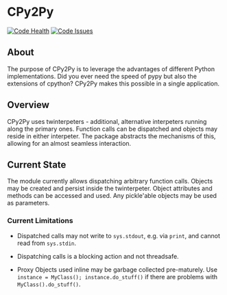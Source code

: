 # CPy2Py #
[![Code Health](https://landscape.io/github/maxfischer2781/cpy2py/master/landscape.svg?style=flat)](https://landscape.io/github/maxfischer2781/cpy2py/master)
[![Code Issues](https://www.quantifiedcode.com/api/v1/project/fa44a076922a4047a736e29bb0a206f4/badge.svg)](https://www.quantifiedcode.com/app/project/fa44a076922a4047a736e29bb0a206f4)

## About ##

The purpose of CPy2Py is to leverage the advantages of different Python implementations.
Did you ever need the speed of pypy but also the extensions of cpython?
CPy2Py makes this possible in a single application.

## Overview ##

CPy2Py uses twinterpeters - additional, alternative interpeters running along the primary ones.
Function calls can be dispatched and objects may reside in either interpeter.
The package abstracts the mechanisms of this, allowing for an almost seamless interaction.

## Current State ##

The module currently allows dispatching arbitrary function calls.
Objects may be created and persist inside the twinterpeter.
Object attributes and methods can be accessed and used.
Any pickle'able objects may be used as parameters.

### Current Limitations ###

   * Dispatched calls may not write to `sys.stdout`, e.g. via `print`, and cannot read from `sys.stdin`.

   * Dispatching calls is a blocking action and not threadsafe.

   * Proxy Objects used inline may be garbage collected pre-maturely. Use `instance = MyClass(); instance.do_stuff()` if there are problems with `MyClass().do_stuff()`.
